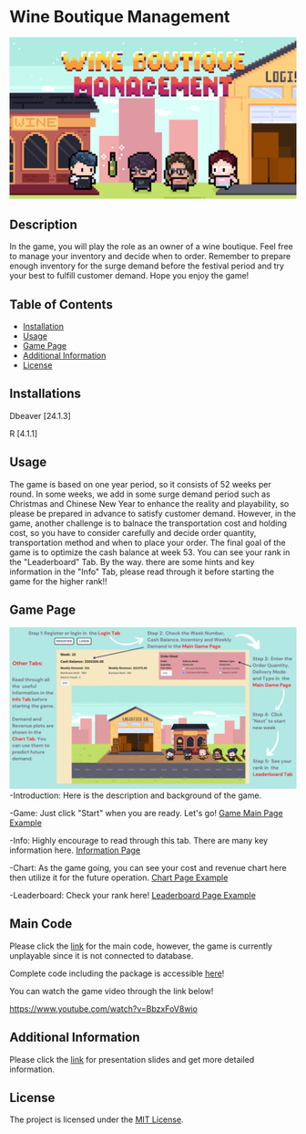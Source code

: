 # Wine Boutique Management

![Logo](Thumbnail.png)

## Description

In the game, you will play the role as an owner of a wine boutique. Feel free to manage your inventory and decide when to order. Remember to prepare enough inventory for the surge demand before the festival period and try your best to fulfill customer demand. 
Hope you enjoy the game!


## Table of Contents

- [Installation](#installation)
- [Usage](#usage)
- [Game Page](#game-page)
- [Additional Information](#Additional-Information)
- [License](#license)


## Installations
Dbeaver [24.1.3]

R [4.1.1]

## Usage

The game is based on one year period, so it consists of 52 weeks per round. In some weeks, we add in some surge demand period such as Christmas and Chinese New Year to enhance the reality and playability, so please be prepared in advance to satisfy customer demand. However, in the game, another challenge is to balnace the transportation cost and holding cost, so you have to consider carefully and decide order quantity, transportation method and when to place your order. The final goal of the game is to optimize the cash balance at week 53. You can see your rank in the "Leaderboard" Tab. By the way. there are some hints and key information in the "Info" Tab, please read through it before starting the game for the higher rank!!

## Game Page

![Introduction Page](login.png)
-Introduction: Here is the description and background of the game. 

-Game: Just click "Start" when you are ready. Let's go!  [Game Main Page Example](gamepage.jpg)

-Info: Highly encourage to read through this tab. There are many key information here.  [Information Page](info.gif)

-Chart: As the game going, you can see your cost and revenue chart here then utilize it for the future operation.  [Chart Page Example](chart.pdf)

-Leaderboard: Check your rank here!  [Leaderboard Page Example](Leaderboard.png)


## Main Code
Please click the [link](maincode.R) for the main code, however, the game is currently unplayable since it is not connected to database.

Complete code including the package is accessible [here](codes.zip)!

You can watch the game video through the link below!

https://www.youtube.com/watch?v=BbzxFoV8wio

## Additional Information
Please click the [link](Presentation.pdf) for presentation slides and get more detailed information. 


## License

The project is licensed under the [MIT License](LICENSE).

